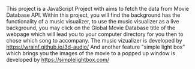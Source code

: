 This project is a JavaScript Project with aims to fetch the data from Movie Database API.
Within this project, you will find the background has the functionality of a music visualizer,
to use the music visualizer as a live background, you may click on the Global Movie Database title of the webpage which will lead you to your computer directory for you then to chose which song to accompany.
The music vizualizer is developed by https://wrainf.github.io/3d-audio/
And another feature "simple light box" which brings you the images of the movie to a popped up window is developed by https://simplelightbox.com/

